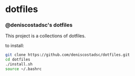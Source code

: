 dotfiles
========

### @deniscostadsc's dotfiles

This project is a collections of dotfiles.

to install:

```bash
git clone https://github.com/deniscostadsc/dotfiles.git
cd dotfiles
./install.sh
source ~/.bashrc
```
